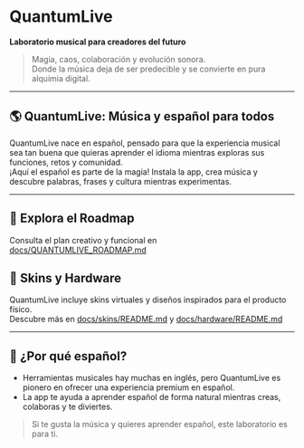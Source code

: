 # QuantumLive

**Laboratorio musical para creadores del futuro**

> Magia, caos, colaboración y evolución sonora.  
> Donde la música deja de ser predecible y se convierte en pura alquimia digital.

---

## 🌎 QuantumLive: Música y español para todos

QuantumLive nace en español, pensado para que la experiencia musical sea tan buena que quieras aprender el idioma mientras exploras sus funciones, retos y comunidad.  
¡Aquí el español es parte de la magia! Instala la app, crea música y descubre palabras, frases y cultura mientras experimentas.

---

## 🚦 Explora el Roadmap
Consulta el plan creativo y funcional en [docs/QUANTUMLIVE_ROADMAP.md](docs/QUANTUMLIVE_ROADMAP.md)

## 🎨 Skins y Hardware
QuantumLive incluye skins virtuales y diseños inspirados para el producto físico.  
Descubre más en [docs/skins/README.md](docs/skins/README.md) y [docs/hardware/README.md](docs/hardware/README.md)

---

## 📢 ¿Por qué español?

- Herramientas musicales hay muchas en inglés, pero QuantumLive es pionero en ofrecer una experiencia premium en español.
- La app te ayuda a aprender español de forma natural mientras creas, colaboras y te diviertes.

> Si te gusta la música y quieres aprender español, este laboratorio es para ti.